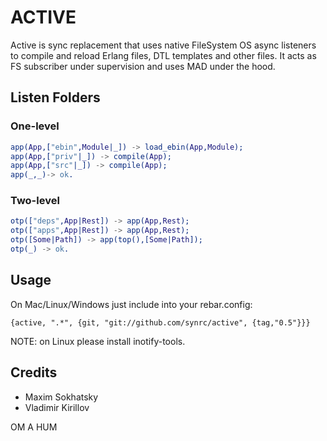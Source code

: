 ACTIVE
======

Active is sync replacement that uses native FileSystem OS async
listeners to compile and reload Erlang files, DTL templates and
other files. It acts as FS subscriber under supervision and
uses MAD under the hood.

Listen Folders
--------------

### One-level

```erlang
app(App,["ebin",Module|_]) -> load_ebin(App,Module);
app(App,["priv"|_]) -> compile(App);
app(App,["src"|_]) -> compile(App);
app(_,_)-> ok.
```

### Two-level

```erlang
otp(["deps",App|Rest]) -> app(App,Rest);
otp(["apps",App|Rest]) -> app(App,Rest);
otp([Some|Path]) -> app(top(),[Some|Path]);
otp(_) -> ok.
```

Usage
-----

On Mac/Linux/Windows just include into your rebar.config:

    {active, ".*", {git, "git://github.com/synrc/active", {tag,"0.5"}}}

NOTE: on Linux please install inotify-tools.

Credits
-------

* Maxim Sokhatsky
* Vladimir Kirillov

OM A HUM
